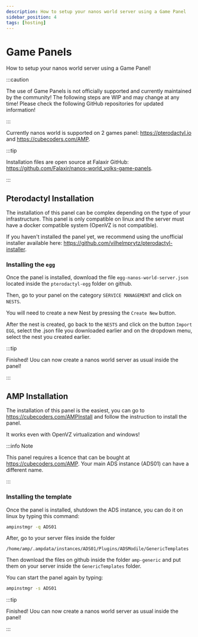 ```yaml
---
description: How to setup your nanos world server using a Game Panel
sidebar_position: 4
tags: [hosting]
---
```


# Game Panels

How to setup your nanos world server using a Game Panel!

:::caution

The use of Game Panels is not officially supported and currently maintained by the community! The following steps are WIP and may change at any time! Please check the following GitHub repositories for updated information!

:::

Currently nanos world is supported on 2 games panel: https://pterodactyl.io and https://cubecoders.com/AMP.

:::tip

Installation files are open source at Falaxir GitHub: https://github.com/Falaxir/nanos-world_yolks-game-panels.

:::

## Pterodactyl Installation

The installation of this panel can be complex depending on the type of your infrastructure. This panel is only compatible on linux and the server must have a docker compatible system (OpenVZ is not compatible).

If you haven't installed the panel yet, we recommend using the unofficial installer available here: https://github.com/vilhelmprytz/pterodactyl-installer.

### Installing the `egg`

Once the panel is installed, download the file `egg-nanos-world-server.json` located inside the `pterodactyl-egg` folder on github.

Then, go to your panel on the category `SERVICE MANAGEMENT` and click on `NESTS`.

You will need to create a new Nest by pressing the `Create New` button.

After the nest is created, go back to the `NESTS` and click on the button `Import EGG`, select the .json file you downloaded earlier and on the dropdown menu, select the nest you created earlier.

:::tip

Finished! Uou can now create a nanos world server as usual inside the panel!

:::


## AMP Installation

The installation of this panel is the easiest, you can go to https://cubecoders.com/AMPInstall and follow the instruction to install the panel.

It works even with OpenVZ virtualization and windows!

:::info Note

This panel requires a licence that can be bought at https://cubecoders.com/AMP. Your main ADS instance (ADS01) can have a different name.

:::

### Installing the template

Once the panel is installed, shutdown the ADS instance, you can do it on linux by typing this command:
```bash
ampinstmgr -q ADS01
```

After, go to your server files inside the folder
```text
/home/amp/.ampdata/instances/ADS01/Plugins/ADSModile/GenericTemplates
```

Then download the files on github inside the folder `amp-generic` and put them on your server inside the `GenericTemplates` folder.

You can start the panel again by typing:
```bash
ampinstmgr -s ADS01
```

:::tip

Finished! Uou can now create a nanos world server as usual inside the panel!

:::